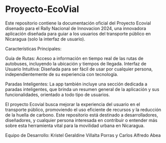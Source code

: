 # Proyecto-EcoVial
Este repositorio contiene la documentación oficial del Proyecto Ecovial disenado para el Rally Nacional de Innovacion 2024, una innovadora aplicación diseñada para guiar a los usuarios del transporte público en Nicaragua (solo la interfaz de usuario).

Características Principales:

Guía de Rutas: Acceso a información en tiempo real de las rutas de autobuses, incluyendo la ubicación y tiempos de llegada.
Interfaz de Usuario Intuitiva: Diseñada para ser fácil de usar por cualquier persona, independientemente de su experiencia con tecnología.

Paradas Inteligentes: La app también incluye una sección dedicada a paradas inteligentes, que brinda un resumen general de la aplicación y sus funcionalidades, orientado a todo tipo de usuarios.

El proyecto Ecovial busca mejorar la experiencia del usuario en el transporte público, promoviendo el uso eficiente de recursos y la reducción de la huella de carbono. Este repositorio está destinado a desarrolladores, diseñadores, y cualquier persona interesada en contribuir o entender más sobre esta herramienta vital para la movilidad urbana en Nicaragua.

Equipo de Desarrollo:
Kristel Geraldine Villalta Porras y Carlos Alfredo Abea


